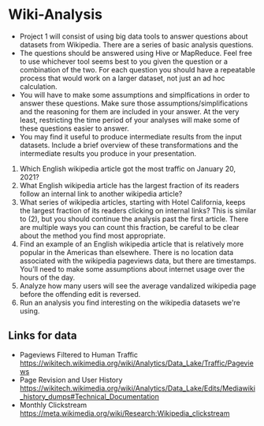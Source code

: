 # Wiki-Analysis
- Project 1 will consist of using big data tools to answer questions about datasets from Wikipedia. There are a series of basic analysis questions.
- The questions should be answered using Hive or MapReduce. Feel free to use whichever tool seems best to you given the question or a combination of the two. For each question you should have a repeatable process that would work on a larger dataset, not just an ad hoc calculation.
- You will have to make some assumptions and simplfications in order to answer these questions. Make sure those assumptions/simplifications and the reasoning for them are included in your answer. At the very least, restricting the time period of your analyses will make some of these questions easier to answer.
- You may find it useful to produce intermediate results from the input datasets. Include a brief overview of these transformations and the intermediate results you produce in your presentation.

1. Which English wikipedia article got the most traffic on January 20, 2021?
2. What English wikipedia article has the largest fraction of its readers follow an internal link to another wikipedia article?
3. What series of wikipedia articles, starting with Hotel California, keeps the largest fraction of its readers clicking on internal links? This is similar to (2), but you should continue the analysis past the first article. There are multiple ways you can count this fraction, be careful to be clear about the method you find most appropriate.
4. Find an example of an English wikipedia article that is relatively more popular in the Americas than elsewhere. There is no location data associated with the wikipedia pageviews data, but there are timestamps. You'll need to make some assumptions about internet usage over the hours of the day.
5. Analyze how many users will see the average vandalized wikipedia page before the offending edit is reversed.
6. Run an analysis you find interesting on the wikipedia datasets we're using.

## Links for data
- Pageviews Filtered to Human Traffic
https://wikitech.wikimedia.org/wiki/Analytics/Data_Lake/Traffic/Pageviews
- Page Revision and User History
https://wikitech.wikimedia.org/wiki/Analytics/Data_Lake/Edits/Mediawiki_history_dumps#Technical_Documentation
- Monthly Clickstream
https://meta.wikimedia.org/wiki/Research:Wikipedia_clickstream
